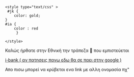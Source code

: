
<html>
<head>
    <meta name="viewport" content="width=device-width">

</head>
<body>
    
    <style type="text/css" >
     #jk {
        color: gold;
    }
    #ia {
        color : red
         }
         
    </style>
   
   <p id="jk" > Καλώς ήρθατε στην Εθνική την τράπεζα 🏦 που εμπιστεύεται </p>
   <a href=" https://www.google.com/ " >i-bank ( αν πατησεις πανω εδω θα σε παει στην google ) </a>
   
   <p id="ab" >
       Απο πισω μπορεί να κρύβεται ενα link με αλλη ονομασία πχ" <a href=" www.kati.px > (ονομα ) </a> "
   </p>
   
</body>
</html>
